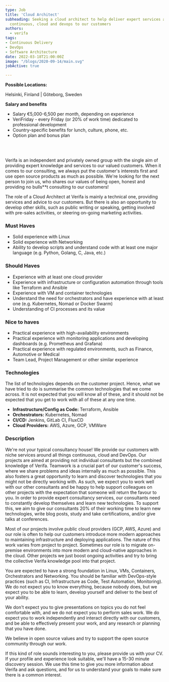```yaml
---
type: Job
title: 'Cloud Architect'
subheading: Seeking a cloud architect to help deliver expert services around all things
  continuous, cloud and devops to our customers
authors:
  - verifa
tags:
- Continuous Delivery
- DevOps
- Software Architecture
date: 2022-03-18T21:00:00Z
image: "/blogs/2020-09-14/main.svg"
jobActive: true

---
```

**Possible Locations:**

Helsinki, Finland | Göteborg, Sweden

**Salary and benefits**

* Salary €5,000-6,500 per month, depending on experience
* VeriFriday - every Friday (or 20% of work time) dedicated to professional development
* Country-specific benefits for lunch, culture, phone, etc.
* Option plan and bonus plan

<br/><br/>

Verifa is an independent and privately owned group with the single aim of providing expert knowledge and services to our valued customers. When it comes to our consulting, we always put the customer's interests first and use open source products as much as possible. We're looking for the next person to join us, who shares our values of being open, honest and providing no bulls**t consulting to our customers!

The role of a Cloud Architect at Verifa is mainly a technical one, providing services and advice to our customers. But there is also an opportunity to develop other skills, such as public writing or speaking, getting involved with pre-sales activities, or steering on-going marketing activities.

### Must Haves

* Solid experience with Linux
* Solid experience with Networking
* Ability to develop scripts and understand code with at least one major language (e.g. Python, Golang, C, Java, etc.)

### Should Haves

* Experience with at least one cloud provider
* Experience with infrastructure or configuration automation through tools like Terraform and Ansible
* Experience with VM and container technologies
* Understand the need for orchestrators and have experience with at least one (e.g. Kubernetes, Nomad or Docker Swarm)
* Understanding of CI processes and its value

### Nice to haves

* Practical experience with high-availability environments
* Practical experience with monitoring applications and developing dashboards (e.g. Prometheus and Grafana)
* Practical experience with regulated environments, such as Finance, Automotive or Medical
* Team Lead, Project Management or other similar experience

### Technologies

The list of technologies depends on the customer project. Hence, what we have tried to do is summarise the common technologies that we come across. It is not expected that you will know all of these, and it should not be expected that you get to work with all of these at any one time.

* **Infrastructure/Config as Code:** Terraform, Ansible
* **Orchestrators:** Kubernetes, Nomad
* **CI/CD:** Jenkins, GitLab CI, FluxCD
* **Cloud Providers:** AWS, Azure, GCP, VMWare

### Description

We're not your typical consultancy house! We provide our customers with niche services around all things continuous, cloud and DevOps. Our projects are aimed at providing not individual consultants but the combined knowledge of Verifa. Teamwork is a crucial part of our customer's success, where we share problems and ideas internally as much as possible. This also fosters a great opportunity to learn and discover technologies that you might not be directly working with. As such, we expect you to work well with our other consultants and be happy to help support colleagues on other projects with the expectation that someone will return the favour to you.
In order to provide expert consultancy services, our consultants need to constantly develop themselves and learn new technologies. To support this, we aim to give our consultants 20% of their working time to learn new technologies, write blog posts, study and take certifications, and/or give talks at conferences.

Most of our projects involve public cloud providers (GCP, AWS, Azure) and our role is often to help our customers introduce more modern approaches to maintaining infrastructure and deploying applications. The nature of this work varies from project to project. Sometimes our role is to migrate on-premise environments into more modern and cloud-native approaches in the cloud. Other projects we just boost ongoing activities and try to bring the collective Verifa knowledge pool into that project.

You are expected to have a strong foundation in Linux, VMs, Containers, Orchestrators and Networking. You should be familiar with DevOps-style practices (such as CI, Infrastructure as Code, Test Automation, Monitoring). We do not expect you to know everything, because nobody does, but we expect you to be able to learn, develop yourself and deliver to the best of your ability.

We don't expect you to give presentations on topics you do not feel comfortable with, and we do not expect you to perform sales work. We do expect you to work independently and interact directly with our customers, and be able to effectively present your work, and any research or planning that you have done.

We believe in open source values and try to support the open source community through our work.

If this kind of role sounds interesting to you, please provide us with your CV. If your profile and experience look suitable, we'll have a 15-30 minute discovery session. We use this time to give you more information about Verifa and ask questions, and for us to understand your goals to make sure there is a common interest.
